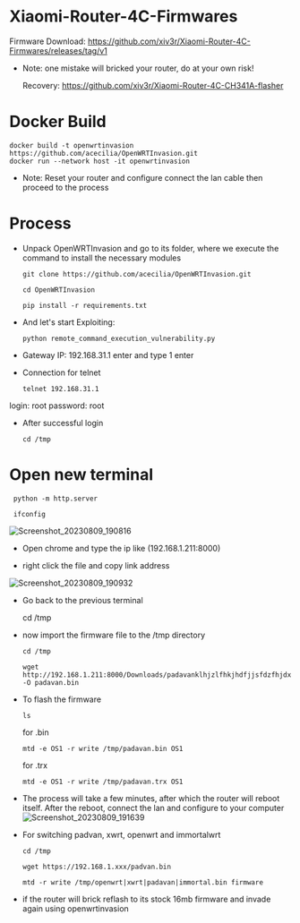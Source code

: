 # Xiaomi-Router-4C-Firmwares

Firmware Download: https://github.com/xiv3r/Xiaomi-Router-4C-Firmwares/releases/tag/v1


- Note: one mistake will bricked your router, do at your own risk!

  Recovery: https://github.com/xiv3r/Xiaomi-Router-4C-CH341A-flasher 
  
# Docker Build

    docker build -t openwrtinvasion https://github.com/acecilia/OpenWRTInvasion.git
    docker run --network host -it openwrtinvasion


- Note: Reset your router and configure connect the lan cable then proceed to the process
 

# Process

- Unpack OpenWRTInvasion and go to its folder, where we execute the command to install the necessary modules

      git clone https://github.com/acecilia/OpenWRTInvasion.git

      cd OpenWRTInvasion

      pip install -r requirements.txt

- And let's start Exploiting:
        
      python remote_command_execution_vulnerability.py

- Gateway IP: 192.168.31.1 enter and type 1 enter


- Connection for telnet
  
      telnet 192.168.31.1

login: root password: root

- After successful login
    
      cd /tmp

# Open new terminal

     python -m http.server

     ifconfig

![Screenshot_20230809_190816](https://github.com/xiv3r/Xiaomi-Router-4C-Firmwares/assets/117867334/0455d982-643c-443d-b995-3c25fd956a4d)

- Open chrome and type the ip like (192.168.1.211:8000)

- right click the file and copy link address

![Screenshot_20230809_190932](https://github.com/xiv3r/Xiaomi-Router-4C-Firmwares/assets/117867334/9e490cf6-0626-47f0-b8e4-5cfc6493c559)

- Go back to the previous terminal

  cd /tmp
  
- now import the firmware file to the /tmp directory

      cd /tmp
  
      wget http://192.168.1.211:8000/Downloads/padavanklhjzlfhkjhdfjjsfdzfhjdxf.trx -O padavan.bin
 
- To flash the firmware

      ls

  for .bin
  
      mtd -e OS1 -r write /tmp/padavan.bin OS1

  for .trx

      mtd -e OS1 -r write /tmp/padavan.trx OS1
  
- The process will take a few minutes, after which the router will reboot itself. After the reboot, connect the lan and configure to your computer
![Screenshot_20230809_191639](https://github.com/xiv3r/Xiaomi-Router-4C-Firmwares/assets/117867334/335052dd-a7c4-4cb3-a03f-59b397f9bdb5)

- For switching padvan, xwrt, openwrt and immortalwrt

      cd /tmp

      wget https://192.168.1.xxx/padvan.bin
  
      mtd -r write /tmp/openwrt|xwrt|padavan|immortal.bin firmware

- if the router will brick reflash to its stock 16mb firmware and invade again using openwrtinvasion
